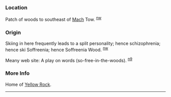 
### Location

Patch of woods to southeast of [Mach](Mach) Tow. <sup>[nw][]</sup>

### Origin

Skiing in here frequently leads to a split personality; hence schizophrenia; hence ski Soffreenia; hence Soffreenia Wood. <sup>[nw][]</sup>

Meany web site: A play on words (so-free-in-the-woods). <sup>[n9][]</sup>

### More Info

Home of [Yellow Rock](Yellow-Rock).


---

[nw]: Names-Walt "Meany Names by Walter Little, 1984"
[n9]: Names-2009 "Meany Names, by Brian Thompson & Emilio Marasco"
